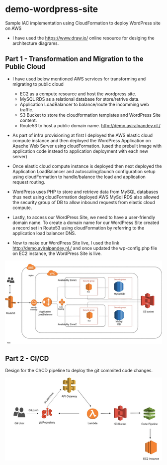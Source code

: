 # demo-wordpress-site
Sample IAC implementation using CloudFormation  to deploy WordPress site on AWS

* I have used the https://www.draw.io/ online resource for desiging the architecture diagrams. 

## Part 1 - Transformation and Migration to the Public Cloud

* I have used below mentioned AWS services for transforming and migrating to public cloud

  * EC2 as a compute resource and host the wordpress site.
  * MySQL RDS as a relational database for store/retrive data.
  * Application LoadBalancer to balance/route the incomming web traffic.
  * S3 Bucket to store the cloudformation templates and WordPress Site content.
  * Route53 to host a public domain name. 
    http://demo.aviralpandey.nl./

* As part of infra provisioning at first I deployed the AWS elastic cloud compute instance and then deployed the WordPress Application on Apache Web Server using cloudFormation. (used the prebuilt image with application code instead to application deployment with each new server)

* Once elastic cloud compute instance is deployed then next deployed the Application LoadBalancer and autoscaling/launch configuration setup using cloudFormation to handle/balance the load and application request routing.

* WordPress uses PHP to store and retrieve data from MySQL databases thus next using cloudFormation deployed AWS MySql RDS also allowed the security group of DB to allow inbound requestś from elastic cloud compute.

* Lastly, to access our WordPress Site, we need to have a user-friendly domain name. To create a domain name for our WordPress Site created a record set in Route53 using cloudFormation by referring to the application load balancer DNS.

* Now to make our WordPress Site live, I used the link http://demo.aviralpandey.nl./ and once updated the wp-config.php file on EC2 instance, the WordPress Site is live.

![architecture diagram](https://github.com/aviral-tzu/demo-wordpress-site/blob/master/demo-diagram.jpg)

## Part 2 - CI/CD

Design for the CI/CD pipeline to deploy the git commited code changes.

![CICD design diagram](https://github.com/aviral-tzu/demo-wordpress-site/blob/master/CICD-Pipeline.jpg)

